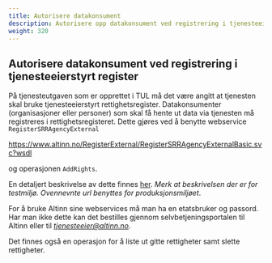 ```yaml
---
title: Autorisere datakonsument
description: Autorisere opp datakonsument ved registrering i tjenesteeierstyrt register
weight: 320
---
```


## Autorisere datakonsument ved registrering i tjenesteeierstyrt register

På tjenesteutgaven som er opprettet i TUL må det 
være angitt at tjenesten skal bruke tjenesteeierstyrt
rettighetsregister. Datakonsumenter (organisasjoner eller personer) som skal få hente ut
data via tjenesten må registreres i rettighetsregisteret. Dette gjøres
ved å benytte webservice `RegisterSRRAgencyExternal`

https://www.altinn.no/RegisterExternal/RegisterSRRAgencyExternalBasic.svc?wsdl

og operasjonen `AddRights`. 

En detaljert beskrivelse av dette finnes [her](../test-tjeneste/#registrere-en-datakonsument-i-tjenesteeierstyrt-rettighetsregister).
*Merk at beskrivelsen der er for testmiljø. Ovennevnte
url benyttes for produksjonsmiljøet*.  

For å bruke Altinn sine
webservices må man ha en etatsbruker og passord. Har man ikke dette kan
det bestilles gjennom selvbetjeningsportalen til Altinn eller til
[*tjenesteeier@altinn.no*](mailto:tjenesteeier@altinn.no).

Det finnes også en operasjon for å liste ut gitte rettigheter samt slette rettigheter.  
